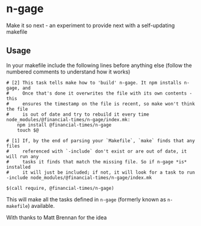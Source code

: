 # n-gage
Make it so next - an experiment to provide next with a self-updating makefile

## Usage

In your makefile include the following lines before anything else (follow the numbered comments to understand how it works)

```make
# [2] This task tells make how to 'build' n-gage. It npm installs n-gage, and
#     Once that's done it overwrites the file with its own contents - this
#     ensures the timestamp on the file is recent, so make won't think the file
#     is out of date and try to rebuild it every time
node_modules/@financial-times/n-gage/index.mk:
	npm install @financial-times/n-gage
	touch $@

# [1] If, by the end of parsing your `Makefile`, `make` finds that any files
#     referenced with `-include` don't exist or are out of date, it will run any
#     tasks it finds that match the missing file. So if n-gage *is* installed
#     it will just be included; if not, it will look for a task to run
-include node_modules/@financial-times/n-gage/index.mk

$(call require, @financial-times/n-gage)
```

This will make all the tasks defined in `n-gage` (formerly known as `n-makefile`) available.

With thanks to Matt Brennan for the idea

